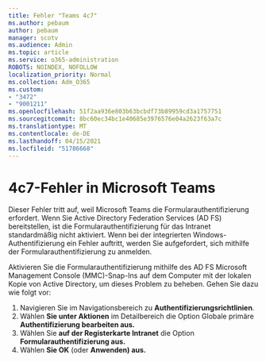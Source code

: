 ```yaml
---
title: Fehler "Teams 4c7"
ms.author: pebaum
author: pebaum
manager: scotv
ms.audience: Admin
ms.topic: article
ms.service: o365-administration
ROBOTS: NOINDEX, NOFOLLOW
localization_priority: Normal
ms.collection: Adm_O365
ms.custom:
- "3472"
- "9001211"
ms.openlocfilehash: 51f2aa936e803b63bcbdf73b89959cd3a1757751
ms.sourcegitcommit: 8bc60ec34bc1e40685e3976576e04a2623f63a7c
ms.translationtype: MT
ms.contentlocale: de-DE
ms.lasthandoff: 04/15/2021
ms.locfileid: "51786668"
---
```

# <a name="4c7-error-in-microsoft-teams"></a>4c7-Fehler in Microsoft Teams

Dieser Fehler tritt auf, weil Microsoft Teams die Formularauthentifizierung erfordert. Wenn Sie Active Directory Federation Services (AD FS) bereitstellen, ist die Formularauthentifizierung für das Intranet standardmäßig nicht aktiviert. Wenn bei der integrierten Windows-Authentifizierung ein Fehler auftritt, werden Sie aufgefordert, sich mithilfe der Formularauthentifizierung zu anmelden.

Aktivieren Sie die Formularauthentifizierung mithilfe des AD FS Microsoft Management Console (MMC)-Snap-Ins auf dem Computer mit der lokalen Kopie von Active Directory, um dieses Problem zu beheben. Gehen Sie dazu wie folgt vor: 

1. Navigieren Sie im Navigationsbereich zu **Authentifizierungsrichtlinien**.
2. Wählen **Sie unter Aktionen** im Detailbereich die Option Globale primäre **Authentifizierung bearbeiten aus.**
3. Wählen Sie **auf der Registerkarte Intranet** die Option **Formularauthentifizierung aus.**
4. Wählen **Sie OK** (oder **Anwenden) aus.**